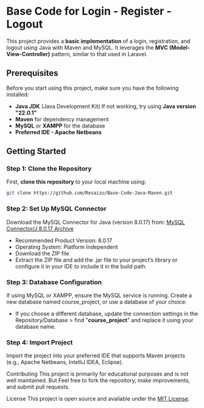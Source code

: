 # Base Code for Login - Register - Logout

This project provides a **basic implementation** of a login, registration, and logout using Java with Maven and MySQL. It leverages the **MVC (Model-View-Controller)** pattern, similar to that used in Laravel.

## Prerequisites

Before you start using this project, make sure you have the following installed:
- **Java JDK** (Java Development Kit) If not working, try using **Java version "22.0.1"**
- **Maven** for dependency management
- **MySQL** or **XAMPP** for the database
- **Preferred IDE - Apache Netbeans**

## Getting Started

### Step 1: Clone the Repository

First, **clone this repository** to your local machine using:

```bash
git clone https://github.com/Resaizu/Base-Code-Java-Maven.git
```
### Step 2: Set Up MySQL Connector
Download the MySQL Connector for Java (version 8.0.17) from:
[MySQL Connector/J 8.0.17 Archive](https://downloads.mysql.com/archives/c-j/)

- Recommended Product Version: 8.0.17
- Operating System: Platform Independent
- Download the ZIP file
- Extract the ZIP file and add the .jar file to your project’s library or configure it in your IDE to include it in the build path.

### Step 3: Database Configuration
If using MySQL or XAMPP, ensure the MySQL service is running.
Create a new database named course_project, or use a database of your choice:
- If you choose a different database, update the connection settings in the Repository/Database > find "**course_project**" and replace it using your database name.

### Step 4: Import Project
Import the project into your preferred IDE that supports Maven projects (e.g., Apache Netbeans, IntelliJ IDEA, Eclipse).

Contributing
This project is primarily for educational purposes and is not well maintained. But Feel free to fork the repository, make improvements, and submit pull requests.

License
This project is open source and available under the [MIT License](License).
